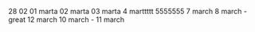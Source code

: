 28 02
01 marta
02 marta
03 marta
4 marttttt
5555555
7 march
8 march - great
12 march
10 march - 11 march
